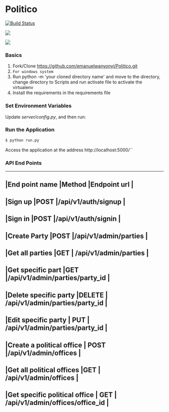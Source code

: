 # Politico

[![Build Status](https://travis-ci.org/emanuelwanyonyi/Politico.svg?branch=develop)](https://travis-ci.org/emanuelwanyonyi/Politico)

<a href="https://codeclimate.com/github/codeclimate/codeclimate/maintainability"><img src="https://api.codeclimate.com/v1/badges/a99a88d28ad37a79dbf6/maintainability" /></a>

<a href="https://codeclimate.com/github/codeclimate/codeclimate/test_coverage"><img src="https://api.codeclimate.com/v1/badges/a99a88d28ad37a79dbf6/test_coverage" /></a>

### Basics

1. Fork/Clone https://github.com/emanuelwanyonyi/Politico.git
1. ```For windows system ```
1. Run python -m 'your cloned directory name' and move to the directory, 
change directory to Scripts and run activate file to activate the  virtualenv
1. Install the requirements in the requirements file

### Set Environment Variables

Update *server/config.py*, and then run:
### Run the Application

```sh
$ python run.py
```

Access the application at the address http://localhost:5000/``

### API End Points
---------------------------------------------------------------------------------------
|End point name                     |Method    |Endpoint url                            | 
---------------------------------------------------------------------------------------
|Sign up                            |POST      |/api/v1/auth/signup                     |
---------------------------------------------------------------------------------------
|Sign in                            |POST      |/api/v1/auth/signin                    |
---------------------------------------------------------------------------------------
|Create Party                       |POST      |/api/v1/admin/parties                   |
----------------------------------------------------------------------------------------
|Get all parties                    |GET       | /api/v1/admin/parties                  |
----------------------------------------------------------------------------------------
|Get specific part                  |GET       |/api/v1/admin/parties/party_id          |
---------------------------------------------------------------------------------------
|Delete specific party              |DELETE    | /api/v1/admin/parties/party_id        |
---------------------------------------------------------------------------------------
|Edit specific party                | PUT      | /api/v1/admin/parties/party_id         |
----------------------------------------------------------------------------------------
|Create a political office          | POST     |/api/v1/admin/offices                   |
----------------------------------------------------------------------------------------
|Get all political offices          |GET       | /api/v1/admin/offices                  |
----------------------------------------------------------------------------------------
|Get specific political office      | GET      | /api/v1/admin/offices/office_id        |
-----------------------------------------------------------------------------------------
